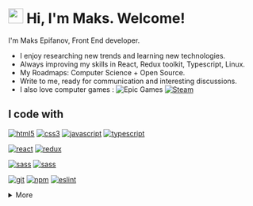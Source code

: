 <h1><img src="https://emojis.slackmojis.com/emojis/images/1531849430/4246/blob-sunglasses.gif?1531849430" width="30"/> Hi, I'm Maks. Welcome!</h1>

I'm Maks Epifanov, Front End developer.

- I enjoy researching new trends and learning new technologies.
- Always improving my skills in React, Redux toolkit, Typescript, Linux.
- My Roadmaps: Computer Science + Open Source.
- Write to me, ready for communication and interesting discussions.
- I also love computer games : 
![Epic Games](https://img.shields.io/badge/-PERSLL-313131?style=flat-square&logo=epicgames&logoColor=white&)
[![Steam](https://img.shields.io/badge/-GUDINI-000000?style=flat-square&logo=steam&logoColor=white&)](https://steamcommunity.com/profiles/76561198242817252/)

## I code with

<a href="https://html.spec.whatwg.org/"><img src="https://img.shields.io/badge/HTML5-%23E34F26.svg?style=flat-square&logo=html5&logoColor=white" alt="html5" /></a>
<a href="https://www.w3.org/Style/CSS/"><img src="https://img.shields.io/badge/CSS3-%231572B6.svg?style=flat-square&logo=css3&logoColor=white" alt="css3" /></a>
<a href="https://www.ecma-international.org/publications-and-standards/standards/ecma-262/"><img src="https://img.shields.io/badge/Javascript-%23323330.svg?style=flat-square&logo=javascript&logoColor=%23F7DF1E" alt="javascript" /></a>
<a href="https://www.typescriptlang.org/"><img src="https://img.shields.io/badge/Typescript-%23007ACC.svg?style=flat-square&logo=typescript&logoColor=white" alt="typescript" /></a>

<a href="https://reactjs.org/"><img src="https://img.shields.io/badge/React-%2320232a.svg?style=flat-square&logo=react&logoColor=%2361DAFB" alt="react" /></a>
<a href="https://redux-toolkit.js.org/"><img src="https://img.shields.io/badge/Redux-%23593d88.svg?style=flat-square&logo=redux&logoColor=white" alt="redux" /></a>


<a href="https://sass-lang.com/"><img src="https://img.shields.io/badge/SASS-hotpink.svg?style=flat-square&logo=SASS&logoColor=white" alt="sass" /></a>
<a href="https://sass-lang.com/"><img src="https://img.shields.io/badge/CSS Modules-000000?style=flat-square&logo=cssmodules&logoColor=white" alt="sass" /></a>


<a href="https://git-scm.com/"><img src="https://img.shields.io/badge/GIT-%23F05033.svg?style=flat-square&logo=git&logoColor=white" alt="git" /></a>
<a href="https://www.npmjs.com/"><img src="https://img.shields.io/badge/NPM-%23000000.svg?style=flat-square&logo=npm&logoColor=white" alt="npm" /></a>
<a href="https://eslint.org/"><img src="https://img.shields.io/badge/ESLint-4B3263?style=flat-square&logo=eslint&logoColor=white" alt="eslint" /></a>

<details>
  <summary>More</summary>
  <a href="https://www.mongodb.com/"><img src="https://img.shields.io/badge/MongoDB-%234ea94b.svg?style=flat-square&logo=mongodb&logoColor=white" alt="mongodb" /></a>
<a href="https://reactrouter.com/"><img src="https://img.shields.io/badge/React_Router-CA4245?style=flat-square&logo=react-router&logoColor=white" alt="react router" /></a>
   <a href="https://www.figma.com/"><img src="https://img.shields.io/badge/Figma-%23F24E1E.svg?style=flat-square&logo=figma&logoColor=white" alt="figma" /></a>
  <a href="https://www.postman.com/"><img src="https://img.shields.io/badge/Postman-FF6C37?style=flat-square&logo=postman&logoColor=white" alt="postman" /></a>
  <a href="https://archlinux.org/"><img src="https://img.shields.io/badge/Arch%20Linux-1793D1?logo=arch-linux&logoColor=fff&style=flat-square" alt="arch linux" /></a>
<a href="https://code.visualstudio.com/"><img src="https://img.shields.io/badge/Visual%20Studio%20Code-0078d7.svg?style=flat-square&logo=visual-studio-code&logoColor=white" alt="vs code" /></a>
<a href="https://www.lunarvim.org/"><img src="https://img.shields.io/badge/NeoVim-%2357A143.svg?&style=flat-square&logo=neovim&logoColor=white" alt="lunar vim" /></a>
  </ul>
</details>
